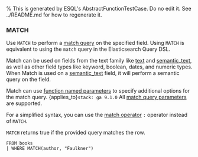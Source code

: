 % This is generated by ESQL's AbstractFunctionTestCase. Do no edit it. See ../README.md for how to regenerate it.

### MATCH
Use `MATCH` to perform a [match query](https://www.elastic.co/docs/reference/query-languages/query-dsl/query-dsl-match-query) on the specified field.
Using `MATCH` is equivalent to using the `match` query in the Elasticsearch Query DSL.

Match can be used on fields from the text family like [text](https://www.elastic.co/docs/reference/elasticsearch/mapping-reference/text) and [semantic_text](https://www.elastic.co/docs/reference/elasticsearch/mapping-reference/semantic-text),
as well as other field types like keyword, boolean, dates, and numeric types.
When Match is used on a [semantic_text](https://www.elastic.co/docs/reference/elasticsearch/mapping-reference/semantic-text) field, it will perform a semantic query on the field.

Match can use [function named parameters](https://www.elastic.co/docs/reference/query-languages/esql/esql-syntax#esql-function-named-params) to specify additional options
for the match query. {applies_to}`stack: ga 9.1.0`
All [match query parameters](https://www.elastic.co/docs/reference/query-languages/query-dsl/query-dsl-match-query#match-field-params) are supported.

For a simplified syntax, you can use the [match operator](https://www.elastic.co/docs/reference/query-languages/esql/functions-operators/operators#esql-match-operator) `:` operator instead of `MATCH`.

`MATCH` returns true if the provided query matches the row.

```esql
FROM books
| WHERE MATCH(author, "Faulkner")
```
